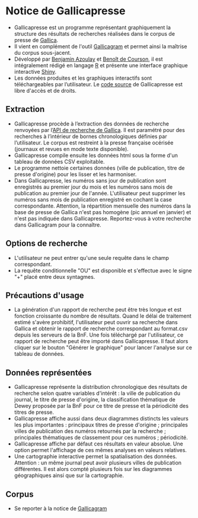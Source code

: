 # Notice de Gallicapresse

- Gallicapresse est un programme représentant graphiquement la structure des résultats de recherches réalisées dans le corpus de presse de [Gallica](https://gallica.bnf.fr/).
- Il vient en complément de l'outil [Gallicagram](https://shiny.ens-paris-saclay.fr/app/gallicagram) et permet ainsi la maîtrise du corpus sous-jacent.
- Développé par [Benjamin Azoulay](mailto:benjamin.azoulay@ens-paris-saclay.fr) et [Benoît de Courson](https://regicid.github.io/), il est intégralement rédigé en langage [R](https://www.r-project.org/) et présente une interface graphique interactive [Shiny](https://shiny.rstudio.com/).
- Les données produites et les graphiques interactifs sont téléchargeables par l’utilisateur. Le [code source](https://github.com/regicid/docker_gallicapresse) de Gallicapresse est libre d'accès et de droits.


## Extraction

- Gallicapresse procède à l’extraction des données de recherche renvoyées par l’[API de recherche de Gallica](https://api.bnf.fr/fr/api-gallica-de-recherche). Il est paramétré pour des recherches à l’intérieur de bornes chronologiques définies par l’utilisateur. Le corpus est restreint à la presse française océrisée (journaux et revues en mode texte disponible).
- Gallicapresse compile ensuite les données html sous la forme d'un tableau de données CSV exploitable.
- Le programme nettoie certaines données (ville de publication, titre de presse d'origine) pour les lisser et les harmoniser.
- Dans Gallicapresse, les numéros sans jour de publication sont enregistrés au premier jour du mois et les numéros sans mois de publication au premier jour de l'année. L'utilisateur peut supprimer les numéros sans mois de publication enregistré en cochant la case correspondante. Attention, la répartition mensuelle des numéros dans la base de presse de Gallica n'est pas homogène (pic annuel en janvier) et n'est pas indiquée dans Gallicapresse. Reportez-vous à votre recherche dans Gallicagram pour la connaître.

## Options de recherche
- L'utilisateur ne peut entrer qu'une seule requête dans le champ correspondant. 
- La requête conditionnelle "OU" est disponible et s'effectue avec le signe "+" placé entre deux syntagmes.

## Précautions d'usage
- La génération d'un rapport de recherche peut être très longue et est fonction croissante du nombre de résultats. Quand le délai de traitement estimé s'avère prohibitif, l'utilisateur peut ouvrir sa recherche dans Gallica et obtenir le rapport de recherche correspondant au format.csv depuis les serveurs de la BnF. Une fois téléchargé par l'utilisateur, ce rapport de recherche peut être importé dans Gallicapresse. Il faut alors cliquer sur le bouton "Générer le graphique" pour lancer l'analyse sur ce tableau de données.

## Données représentées
- Gallicapresse représente la distribution chronologique des résultats de recherche selon quatre variables d'intérêt : la ville de publication du journal, le titre de presse d'origine, la classification thématique de Dewey proposée par la BnF pour ce titre de presse et la périodicité des titres de presse.
- Gallicapresse affiche aussi dans deux diagrammes distincts les valeurs les plus importantes : principaux titres de presse d'origine ; principales villes de publication des numéros retournés par la recherche ; principales thématiques de classement pour ces numéros ; périodicité.
- Gallicapresse affiche par défaut ces résultats en valeur absolue. Une option permet l'affichage de ces mêmes analyses en valeurs relatives.
- Une cartographie interactive permet la spatialisation des données. Attention : un même journal peut avoir plusieurs villes de publication différentes. Il est alors compté plusieurs fois sur les diagrammes géographiques ainsi que sur la cartographie.

## Corpus
- Se reporter à la notice de [Gallicagram](https://shiny.ens-paris-saclay.fr/app/gallicagram)
